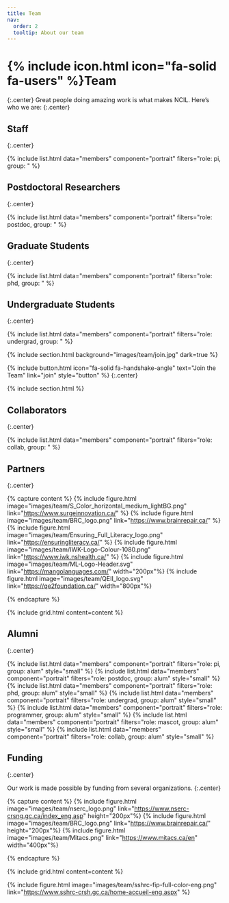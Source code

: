 ```yaml
---
title: Team
nav:
  order: 2
  tooltip: About our team
---
```


# {% include icon.html icon="fa-solid fa-users" %}Team
{:.center}
Great people doing amazing work is what makes NCIL. Here’s who we are:
{:.center}

## Staff
{:.center}

{% include list.html data="members" component="portrait" filters="role: pi, group: " %}

## Postdoctoral Researchers
{:.center}

{% include list.html data="members" component="portrait" filters="role: postdoc, group: " %}

## Graduate Students
{:.center}

{% include list.html data="members" component="portrait" filters="role: phd, group: " %}

## Undergraduate Students
{:.center}

{% include list.html data="members" component="portrait" filters="role: undergrad, group: " %}

{% include section.html background="images/team/join.jpg" dark=true %}

{%
  include button.html
  icon="fa-solid fa-handshake-angle"
  text="Join the Team"
  link="join"
  style="button"
%}
{:.center}

{% include section.html %}

## Collaborators
{:.center}

{% include list.html data="members" component="portrait" filters="role: collab, group: " %}

## Partners
{:.center}

{% capture content %}
{% include figure.html image="images/team/S_Color_horizontal_medium_lightBG.png" link="https://www.surgeinnovation.ca/" %}
{% include figure.html image="images/team/BRC_logo.png" link="https://www.brainrepair.ca/" %}
{% include figure.html image="images/team/Ensuring_Full_Literacy_logo.png" link="https://ensuringliteracy.ca/" %}
{% include figure.html image="images/team/IWK-Logo-Colour-1080.png" link="https://www.iwk.nshealth.ca/" %}
{% include figure.html image="images/team/ML-Logo-Header.svg" link="https://mangolanguages.com/" width="200px"%}
{% include figure.html image="images/team/QEII_logo.svg" link="https://qe2foundation.ca/" width="800px"%}

{% endcapture %}

{% include grid.html content=content %}

## Alumni
{:.center}

{% include list.html data="members" component="portrait" filters="role: pi, group: alum" style="small" %}
{% include list.html data="members" component="portrait" filters="role: postdoc, group: alum" style="small" %}
{% include list.html data="members" component="portrait" filters="role: phd, group: alum" style="small" %}
{% include list.html data="members" component="portrait" filters="role: undergrad, group: alum" style="small" %}
{% include list.html data="members" component="portrait" filters="role: programmer, group: alum" style="small" %}
{% include list.html data="members" component="portrait" filters="role: mascot, group: alum" style="small" %}
{% include list.html data="members" component="portrait" filters="role: collab, group: alum" style="small" %}

## Funding
{:.center}

Our work is made possible by funding from several organizations.
{:.center}

{% capture content %}
{% include figure.html image="images/team/nserc_logo.png" link="https://www.nserc-crsng.gc.ca/index_eng.asp" height="200px"%}
{% include figure.html image="images/team/BRC_logo.png" link="https://www.brainrepair.ca/" height="200px"%}
{% include figure.html image="images/team/Mitacs.png" link="https://www.mitacs.ca/en" width="400px"%}

{% endcapture %}

{% include grid.html content=content %}

{% include figure.html image="images/team/sshrc-fip-full-color-eng.png" link="https://www.sshrc-crsh.gc.ca/home-accueil-eng.aspx" %}